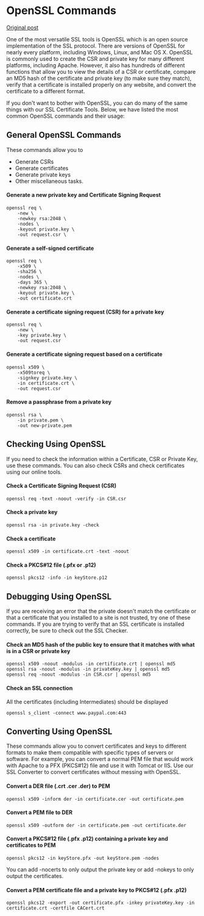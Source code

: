 <!-- tags: shell, security -->
# OpenSSL Commands

[Original post](https://www.sslshopper.com/article-most-common-openssl-commands.html)

One of the most versatile SSL tools is OpenSSL which is an open source
implementation of the SSL protocol. There are versions of OpenSSL for
nearly every platform, including Windows, Linux, and Mac OS X. OpenSSL
is commonly used to create the CSR and private key for many different
platforms, including Apache. However, it also has hundreds of different
functions that allow you to view the details of a CSR or certificate,
compare an MD5 hash of the certificate and private key (to make sure
they match), verify that a certificate is installed properly on any
website, and convert the certificate to a different format.

If you don't want to bother with OpenSSL, you can do many of the same
things with our SSL Certificate Tools. Below, we have listed the most
common OpenSSL commands and their usage:


## General OpenSSL Commands
These commands allow you to

- Generate CSRs
- Generate certificates
- Generate private keys
- Other miscellaneous tasks.


#### Generate a new private key and Certificate Signing Request

    openssl req \
        -new \
        -newkey rsa:2048 \
        -nodes \
        -keyout private.key \
        -out request.csr \


#### Generate a self-signed certificate

    openssl req \
        -x509 \
        -sha256 \
        -nodes \
        -days 365 \
        -newkey rsa:2048 \
        -keyout private.key \
        -out certificate.crt


#### Generate a certificate signing request (CSR) for a private key

    openssl req \
        -new \
        -key private.key \
        -out request.csr


#### Generate a certificate signing request based on a certificate

    openssl x509 \
        -x509toreq \
        -signkey private.key \
        -in certificate.crt \
        -out request.csr


#### Remove a passphrase from a private key

    openssl rsa \
        -in private.pem \
        -out new-private.pem


## Checking Using OpenSSL

If you need to check the information within a Certificate, CSR or
Private Key, use these commands. You can also check CSRs and
check certificates using our online tools.


#### Check a Certificate Signing Request (CSR)

    openssl req -text -noout -verify -in CSR.csr


#### Check a private key

    openssl rsa -in private.key -check


#### Check a certificate

    openssl x509 -in certificate.crt -text -noout


#### Check a PKCS#12 file (.pfx or .p12)

    openssl pkcs12 -info -in keyStore.p12


## Debugging Using OpenSSL

If you are receiving an error that the private doesn't match
the certificate or that a certificate that you installed to
a site is not trusted, try one of these commands. If you are
trying to verify that an SSL certificate is installed correctly,
be sure to check out the SSL Checker.


#### Check an MD5 hash of the public key to ensure that it matches with what is in a CSR or private key

    openssl x509 -noout -modulus -in certificate.crt | openssl md5
    openssl rsa -noout -modulus -in privateKey.key | openssl md5
    openssl req -noout -modulus -in CSR.csr | openssl md5


#### Check an SSL connection

All the certificates (including Intermediates) should be displayed

    openssl s_client -connect www.paypal.com:443


## Converting Using OpenSSL

These commands allow you to convert certificates and keys to
different formats to make them compatible with specific types
of servers or software. For example, you can convert a normal
PEM file that would work with Apache to a PFX (PKCS#12) file
and use it with Tomcat or IIS. Use our SSL Converter to convert
certificates without messing with OpenSSL.


#### Convert a DER file (.crt .cer .der) to PEM

    openssl x509 -inform der -in certificate.cer -out certificate.pem


#### Convert a PEM file to DER

    openssl x509 -outform der -in certificate.pem -out certificate.der


#### Convert a PKCS#12 file (.pfx .p12) containing a private key and certificates to PEM

    openssl pkcs12 -in keyStore.pfx -out keyStore.pem -nodes

You can add -nocerts to only output the private key or add -nokeys to only output the certificates.


#### Convert a PEM certificate file and a private key to PKCS#12 (.pfx .p12)

    openssl pkcs12 -export -out certificate.pfx -inkey privateKey.key -in certificate.crt -certfile CACert.crt

